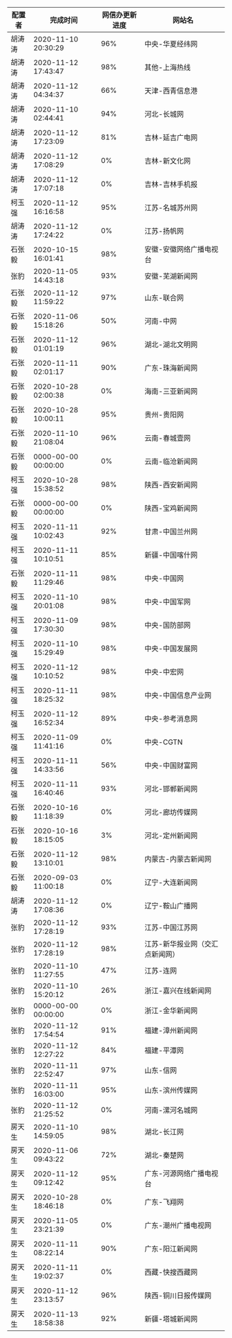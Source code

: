 
|	配置者	|	完成时间	|	网信办更新进度	|	网站名	|
|----|----|----|----|
|	胡涛涛	|	2020-11-10 20:30:29	|	 96%	|	中央-华夏经纬网	|
|	胡涛涛	|	2020-11-12 17:43:47	|	 98%	|	其他-上海热线	|
|	胡涛涛	|	2020-11-12 04:34:37	|	 66%	|	天津-西青信息港	|
|	胡涛涛	|	2020-11-10 02:44:41	|	 94%	|	河北-长城网	|
|	胡涛涛	|	2020-11-12 17:23:09	|	 81%	|	吉林-延吉广电网	|
|	胡涛涛	|	2020-11-12 17:08:29	|	  0%	|	吉林-新文化网	|
|	胡涛涛	|	2020-11-12 17:07:18	|	  0%	|	吉林-吉林手机报	|
|	柯玉强	|	2020-11-12 16:16:58	|	 95%	|	江苏-名城苏州网	|
|	胡涛涛	|	2020-11-12 17:24:22	|	  0%	|	江苏-扬帆网	|
|	石张毅	|	2020-10-15 16:01:41	|	 98%	|	安徽-安徽网络广播电视台	|
|	张豹	|	2020-11-05 14:43:18	|	 93%	|	安徽-芜湖新闻网	|
|	石张毅	|	2020-11-12 11:59:22	|	 97%	|	山东-联合网	|
|	石张毅	|	2020-11-06 15:18:26	|	 50%	|	河南-中网	|
|	石张毅	|	2020-11-12 01:01:19	|	 96%	|	湖北-湖北文明网	|
|	石张毅	|	2020-11-11 02:01:17	|	 90%	|	广东-珠海新闻网	|
|	石张毅	|	2020-10-28 02:00:38	|	  0%	|	海南-三亚新闻网	|
|	石张毅	|	2020-10-28 10:00:11	|	 95%	|	贵州-贵阳网	|
|	石张毅	|	2020-11-10 21:08:04	|	 96%	|	云南-春城壹网	|
|	石张毅	|	0000-00-00 00:00:00	|	  0%	|	云南-临沧新闻网	|
|	柯玉强	|	2020-10-28 15:38:52	|	 98%	|	陕西-西安新闻网	|
|	石张毅	|	0000-00-00 00:00:00	|	  0%	|	陕西-宝鸡新闻网	|
|	柯玉强	|	2020-11-11 10:02:43	|	 92%	|	甘肃-中国兰州网	|
|	柯玉强	|	2020-11-11 10:10:51	|	 85%	|	新疆-中国喀什网	|
|	石张毅	|	2020-11-11 11:29:46	|	 98%	|	中央-中国网	|
|	柯玉强	|	2020-11-10 20:01:08	|	 98%	|	中央-中国军网	|
|	柯玉强	|	2020-11-09 17:30:30	|	 98%	|	中央-国防部网	|
|	柯玉强	|	2020-11-10 15:29:49	|	 98%	|	中央-中国发展网	|
|	柯玉强	|	2020-11-12 10:10:52	|	 98%	|	中央-中宏网	|
|	柯玉强	|	2020-11-11 18:25:32	|	 98%	|	中央-中国信息产业网	|
|	柯玉强	|	2020-11-12 16:52:34	|	 89%	|	中央-参考消息网	|
|	柯玉强	|	2020-11-09 11:41:16	|	  0%	|	中央-CGTN	|
|	柯玉强	|	2020-11-11 14:33:56	|	 56%	|	中央-中国财富网	|
|	柯玉强	|	2020-11-11 16:40:46	|	 93%	|	河北-邯郸新闻网	|
|	石张毅	|	2020-10-16 11:18:39	|	  0%	|	河北-廊坊传媒网	|
|	石张毅	|	2020-10-16 18:15:05	|	  3%	|	河北-定州新闻网	|
|	石张毅	|	2020-11-12 13:10:01	|	 98%	|	内蒙古-内蒙古新闻网	|
|	石张毅	|	2020-09-03 11:00:18	|	  0%	|	辽宁-大连新闻网	|
|	胡涛涛	|	2020-11-12 17:08:36	|	  0%	|	辽宁-鞍山广播网	|
|	张豹	|	2020-11-12 17:28:19	|	 93%	|	江苏-中国江苏网	|
|	张豹	|	2020-11-12 17:28:19	|	 98%	|	江苏-新华报业网（交汇点新闻网）	|
|	张豹	|	2020-11-10 11:27:55	|	 47%	|	江苏-连网	|
|	张豹	|	2020-11-10 15:20:12	|	 26%	|	浙江-嘉兴在线新闻网	|
|	张豹	|	0000-00-00 00:00:00	|	  0%	|	浙江-金华新闻网	|
|	张豹	|	2020-11-12 17:54:54	|	 91%	|	福建-漳州新闻网	|
|	张豹	|	2020-11-12 12:27:22	|	 84%	|	福建-平潭网	|
|	张豹	|	2020-11-11 22:52:47	|	 97%	|	山东-信网	|
|	张豹	|	2020-11-11 16:03:00	|	 95%	|	山东-滨州传媒网	|
|	张豹	|	2020-11-12 21:25:52	|	  0%	|	河南-漯河名城网	|
|	房天生	|	2020-11-10 14:59:05	|	 98%	|	湖北-长江网	|
|	房天生	|	2020-11-06 09:43:22	|	 72%	|	湖北-秦楚网	|
|	房天生	|	2020-11-12 09:12:42	|	 95%	|	广东-河源网络广播电视台	|
|	房天生	|	2020-10-28 18:46:18	|	  0%	|	广东-飞翔网	|
|	房天生	|	2020-11-05 23:21:39	|	  0%	|	广东-潮州广播电视网	|
|	房天生	|	2020-11-11 08:22:14	|	 90%	|	广东-阳江新闻网	|
|	房天生	|	2020-11-11 19:02:37	|	  0%	|	西藏-快搜西藏网	|
|	房天生	|	2020-11-12 23:13:57	|	 96%	|	陕西-铜川日报传媒网	|
|	房天生	|	2020-11-13 18:58:38	|	 92%	|	新疆-塔城新闻网	|